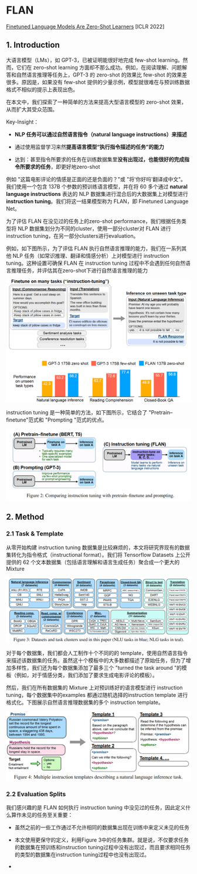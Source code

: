 # FLAN
[Finetuned Language Models Are Zero-Shot Learners](https://arxiv.org/pdf/2109.01652.pdf) [ICLR 2022]
## 1. Introduction



大语言模型（LMs），如 GPT-3，已被证明能很好地完成 few-shot learning。然而，它们在 zero-shot learning 方面却不那么成功。例如，在阅读理解、问题解答和自然语言推理等任务上，GPT-3 的 zero-shot 的效果比 few-shot 的效果差很多。原因是，如果没有 few-shot 提供的少量示例，模型就很难在与预训练数据格式不相似的提示上表现出色。


在本文中，我们探索了一种简单的方法来提高大型语言模型的 zero-shot 效果，从而扩大其受众范围。

Key-Insight：

- **NLP 任务可以通过自然语言指令（natural language instructions）来描述**

- 通过使用监督学习来然**提高语言模型“执行指令描述的任务”的能力**

- 达到：甚至指令所要求的任务在训练数据集里**没有出现过，也能很好的完成指令所要求的任务**，即更好地zero-shot

例如 "这篇电影评论的情感是正面的还是负面的？"或 "将'你好吗'翻译成中文"。我们使用一个包含 137B 个参数的预训练语言模型，并在将 60 多个通过 **natural language instructions** 表达的 NLP 数据集进行混合后的大数据集上对模型进行 **instruction tuning**。我们将这一结果模型称为 FLAN，即 Finetuned Language Net。

为了评估 FLAN 在没见过的任务上的zero-shot performance，我们根据任务类型将 NLP 数据集划分为不同的cluster，使用一部分cluster对 FLAN 进行 instruction tuning，在另一部分clusters进行evaluation。

例如，如下图所示，为了评估 FLAN 执行自然语言推理的能力，我们在一系列其他 NLP 任务（如常识推理、翻译和情感分析）上对模型进行 instruction tuning。这种设置可确保 FLAN 在 instruction tuning 过程中不会遇到任何自然语言推理任务，并评估其在zero-shot下进行自然语言推理的能力

![Alt text](assets/image-26.png)

instruction tuning 是一种简单的方法，如下图所示，它结合了 "Pretrain–finetune"范式和 "Prompting "范式的优点。 

![Alt text](assets/image-27.png)

## 2. Method

### 2.1 Task & Template
从零开始构建 instruction tuning 数据集是比较麻烦的，本文将研究界现有的数据集转化为指令格式（instructional format）。我们将 Tensorflow Datasets 上公开提供的 62 个文本数据集（包括语言理解和语言生成任务）聚合成一个更大的Mixture

![Alt text](assets/image-28.png)

对于每个数据集，我们都会人工制作十个不同的的 template，使用自然语言指令来描述该数据集的任务。虽然这十个模板中的大多数都描述了原始任务，但为了增加多样性，我们还为每个数据集添加了最多三个 "turned the task around "的模板（例如，对于情感分类，我们添加了要求生成电影评论的模板）。

然后，我们在所有数据集的 Mixture 上对预训练好的语言模型进行 instruction tuning，每个数据集中的examples 都通过随机选择的instruction template 进行格式化。下图展示自然语言推理数据集的多个 instruction template。

![Alt text](assets/image-29.png)

### 2.2 Evaluation Splits
我们感兴趣的是 FLAN 如何执行 instruction tuning 中没见过的任务，因此定义什么算作未见的任务至关重要：

- 虽然之前的一些工作通过不允许相同的数据集出现在训练中来定义未见的任务
  
- 本文使用更保守的定义，利用Figure 3中的任务集群。就是说，不仅要求任务的数据集在预训练和instruction tuning过程中没有出现过，而且要求相同任务的类型的数据集在instruction tuning过程中也没有出现过。 

- 